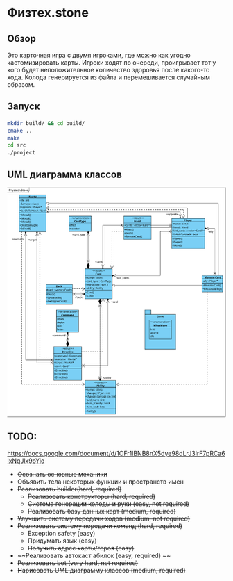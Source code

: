 # Физтех.stone
## Обзор
Это карточная игра с двумя игроками, где можно как угодно кастомизировать карты. Игроки ходят по очереди, проигрывает тот у кого будет
неположительное количество здоровья после какого-то хода. Колода генерируется из файла и перемешивается случайным образом.

## Запуск
```sh
mkdir build/ && cd build/
cmake ..
make
cd src
./project
```

## UML диаграмма классов
<img src='./Phystech.Stone.svg'>

## TODO:

https://docs.google.com/document/d/1OFr1lBNB8nX5dye98dLrJ3lrF7pRCa6lxNqJlx9oYio
 * ~~Осознать основные механики~~
 * ~~Объявить тела некоторых функции и пространств имен~~
 * ~~Реализовать builder(hard, required)~~
     * ~~Реализовать конструкторы (hard, required)~~
     * ~~Система генерации колоды и руки (easy, not required)~~
     * ~~Реализовать базу данных карт (medium, required)~~
 * ~~Улучшить систему передачи ходов (medium, not required)~~
 * ~~Реализовать систему передачи команд (hard, required)~~
     * Exception safety (easy)
     * ~~Придумать язык (easy)~~
     * ~~Получить адрес карты/героя (easy)~~
 * ~~Реализовать автокаст абилок (easy, required) ~~
 * ~~Реализовать bot (very hard, not required)~~
 * ~~Нарисовать UML диаграмму классов (medium, required)~~
